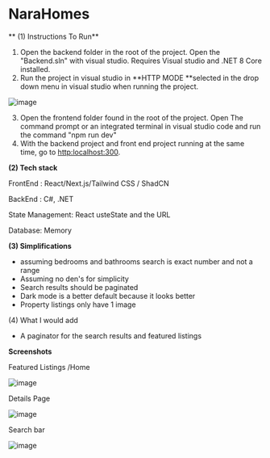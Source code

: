 # NaraHomes

** (1) Instructions To Run**

1. Open the backend folder in the root of the project. Open the "Backend.sln" with visual studio. Requires Visual studio and .NET 8 Core installed.
2. Run the project in visual studio in **HTTP MODE **selected in the drop down menu in visual studio when running the project.

![image](https://github.com/user-attachments/assets/c41bc857-76e9-4e74-9e5e-d2ba7acf62a9)

3. Open the frontend folder found in the root of the project. Open The command prompt or an integrated terminal in visual studio code and run the command "npm run dev"
4. With the backend project and front end project running at the same time, go to [http:localhost:300](http://localhost:3000/).

**(2) Tech stack**

FrontEnd : React/Next.js/Tailwind CSS / ShadCN

BackEnd : C#, .NET

State Management: React usteState and the URL

Database: Memory

**(3) Simplifications**

* assuming bedrooms and bathrooms search is exact number
and not a range
* Assuming no den's for simplicity
* Search results should be paginated
* Dark mode is a better default because it looks better
* Property listings only have 1 image

(4) What I would add
* A paginator for the search results and featured listings




**Screenshots**

Featured Listings /Home

![image](https://github.com/user-attachments/assets/3627d7e7-3b02-4ce9-953f-38f366f7c0ac)


Details Page

![image](https://github.com/user-attachments/assets/19be8d92-6780-4970-842e-2933a908a5b5)


Search bar

![image](https://github.com/user-attachments/assets/c087b62c-33e0-4758-8966-795216b5bf28)



